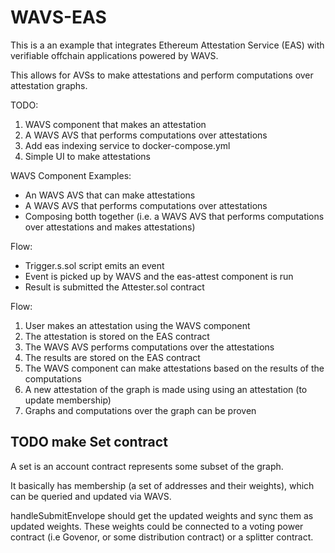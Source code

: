 # WAVS-EAS

This is a an example that integrates Ethereum Attestation Service (EAS) with verifiable offchain applications powered by WAVS.

This allows for AVSs to make attestations and perform computations over attestation graphs.

TODO:
1. WAVS component that makes an attestation
2. A WAVS AVS that performs computations over attestations
3. Add eas indexing service to docker-compose.yml
3. Simple UI to make attestations

WAVS Component Examples:
- An WAVS AVS that can make attestations
- A WAVS AVS that performs computations over attestations
- Composing botth together (i.e. a WAVS AVS that performs computations over attestations and makes attestations)


Flow:
- Trigger.s.sol script emits an event
- Event is picked up by WAVS and the eas-attest component is run
- Result is submitted the Attester.sol contract


Flow:
1. User makes an attestation using the WAVS component
2. The attestation is stored on the EAS contract
3. The WAVS AVS performs computations over the attestations
4. The results are stored on the EAS contract
5. The WAVS component can make attestations based on the results of the computations
6. A new attestation of the graph is made using using an attestation (to update membership)
7. Graphs and computations over the graph can be proven

## TODO make Set contract
A set is an account contract represents some subset of the graph.

It basically has membership (a set of addresses and their weights), which can be queried and updated via WAVS.

handleSubmitEnvelope should get the updated weights and sync them as updated weights. These weights could be connected to a voting power contract (i.e Govenor, or some distribution contract) or a splitter contract.
